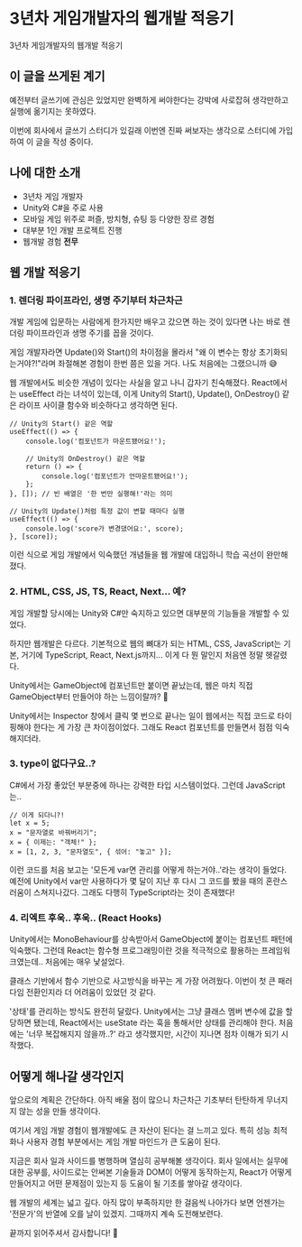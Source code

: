 # 3년차 게임개발자의 웹개발 적응기

3년차 게임개발자의 웹개발 적응기

## 이 글을 쓰게된 계기

예전부터 글쓰기에 관심은 있었지만 완벽하게 써야한다는 강박에 사로잡혀 생각만하고 실행에 옮기지는 못하였다.

이번에 회사에서 글쓰기 스터디가 있길래 이번엔 진짜 써보자는 생각으로 스터디에 가입하여 이 글을 작성 중이다.

## 나에 대한 소개

- 3년차 게임 개발자
- Unity와 C#을 주로 사용
- 모바일 게임 위주로 퍼즐, 방치형, 슈팅 등 다양한 장르 경험
- 대부분 1인 개발 프로젝트 진행
- 웹개발 경험 **전무**

## 웹 개발 적응기

### 1. 렌더링 파이프라인, 생명 주기부터 차근차근

개발 게임에 입문하는 사람에게 한가지만 배우고 갔으면 하는 것이 있다면 나는 바로 렌더링 파이프라인과 생명 주기를 꼽을 것이다.

게임 개발자라면 Update()와 Start()의 차이점을 몰라서 "왜 이 변수는 항상 초기화되는거야?!"라며 좌절해본 경험이 한번 쯤은 있을 거다. 나도 처음에는 그랬으니까 😅

웹 개발에서도 비슷한 개념이 있다는 사실을 알고 나니 갑자기 친숙해졌다. React에서는 useEffect 라는 녀석이 있는데, 이게 Unity의 Start(), Update(), OnDestroy() 같은 라이프 사이클 함수와 비슷하다고 생각하면 된다.

```
// Unity의 Start() 같은 역할
useEffect(() => {
    console.log('컴포넌트가 마운트됐어요!');

    // Unity의 OnDestroy() 같은 역할
    return () => {
        console.log('컴포넌트가 언마운트됐어요!');
    };
}, []); // 빈 배열은 '한 번만 실행해!'라는 의미

// Unity의 Update()처럼 특정 값이 변할 때마다 실행
useEffect(() => {
    console.log('score가 변경댔어요:', score);
}, [score]);
```

이런 식으로 게임 개발에서 익숙했던 개념들을 웹 개발에 대입하니 학습 곡선이 완만해졌다.

### 2. HTML, CSS, JS, TS, React, Next... 예?

게임 개발할 당시에는 Unity와 C#만 숙지하고 있으면 대부분의 기능들을 개발할 수 있었다.

하지만 웹개발은 다르다. 기본적으로 웹의 뼈대가 되는 HTML, CSS, JavaScript는 기본, 거기에 TypeScript, React, Next.js까지... 이게 다 뭔 말인지 처음엔 정말 헷갈렸다.

Unity에서는 GameObject에 컴포넌트만 붙이면 끝났는데, 웹은 마치 직접 GameObject부터 만들어야 하는 느낌이랄까? 🤯

Unity에서는 Inspector 창에서 클릭 몇 번으로 끝나는 일이 웹에서는 직접 코드로 타이핑해야 한다는 게 가장 큰 차이점이었다. 그래도 React 컴포넌트를 만들면서 점점 익숙해지더라.

### 3. type이 없다구요..?

C#에서 가장 좋았던 부분중에 하나는 강력한 타입 시스템이었다. 그런데 JavaScript는..

```
// 이게 되다니?!
let x = 5;
x = "문자열로 바꿔버리기";
x = { 이제는: "객체!" };
x = [1, 2, 3, "문자열도", { 섞어: "놓고" }];
```

이런 코드를 처음 보고는 '모든게 var면 관리를 어떻게 하는거야..'라는 생각이 들었다. 예전에 Unity에서 var만 사용하다가 몇 달이 지난 후 다시 그 코드를 봤을 때의 혼란스러움이 스쳐지나갔다. 그래도 다행히 TypeScript라는 것이 존재했다!

### 4. 리엑트 후욱.. 후욱.. (React Hooks)

Unity에서는 MonoBehaviour를 상속받아서 GameObject에 붙이는 컴포넌트 패턴에 익숙했다. 그런데 React는 함수형 프로그래밍이란 것을 적극적으로 활용하는 프레임워크였는데.. 처음에는 매우 낯설었다.

클래스 기반에서 함수 기반으로 사고방식을 바꾸는 게 가장 어려웠다. 이번이 첫 큰 패러다임 전환인지라 더 어려움이 있었던 것 같다.

'상태'를 관리하는 방식도 완전히 달랐다. Unity에서는 그냥 클래스 멤버 변수에 값을 할당하면 됐는데, React에서는 useState 라는 훅을 통해서만 상태를 관리해야 한다. 처음에는 '너무 복잡해지지 않을까..?' 라고 생각했지만, 시간이 지나면 점차 이해가 되기 시작했다.

## 어떻게 해나갈 생각인지

앞으로의 계획은 간단하다. 아직 배울 점이 많으니 차근차근 기초부터 탄탄하게 무너지지 않는 성을 만들 생각이다.

여기서 게임 개발 경험이 웹개발에도 큰 자산이 된다는 걸 느끼고 있다. 특히 성능 최적화나 사용자 경험 부분에서는 게임 개발 마인드가 큰 도움이 된다.

지금은 회사 일과 사이드를 병행하며 열심히 공부해볼 생각이다.
회사 일에서는 실무에 대한 공부를, 사이드로는 안써본 기술들과 DOM이 어떻게 동작하는지, React가 어떻게 만들어지고 어떤 문제점이 있는지 등 도움이 될 기초를 쌓아갈 생각이다.

웹 개발의 세계는 넓고 깊다. 아직 많이 부족하지만 한 걸음씩 나아가다 보면 언젠가는 '전문가'의 반열에 오를 날이 있겠지. 그때까지 계속 도전해보련다.

끝까지 읽어주셔서 감사합니다! 👊
